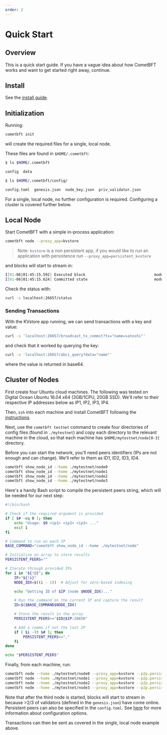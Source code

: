 ```yaml
---
order: 2
---
```


# Quick Start

## Overview

This is a quick start guide. If you have a vague idea about how CometBFT
works and want to get started right away, continue.

## Install

See the [install guide](install.md).

## Initialization

Running:

```sh
cometbft init
```

will create the required files for a single, local node.

These files are found in `$HOME/.cometbft`:

```sh
$ ls $HOME/.cometbft

config  data

$ ls $HOME/.cometbft/config/

config.toml  genesis.json  node_key.json  priv_validator.json
```

For a single, local node, no further configuration is required.
Configuring a cluster is covered further below.

## Local Node

Start CometBFT with a simple in-process application:

```sh
cometbft node --proxy_app=kvstore
```

> Note: `kvstore` is a non persistent app, if you would like to run an application with persistence run `--proxy_app=persistent_kvstore`

and blocks will start to stream in:

```sh
I[01-06|01:45:15.592] Executed block                               module=state height=1 validTxs=0 invalidTxs=0
I[01-06|01:45:15.624] Committed state                              module=state height=1 txs=0 appHash=
```

Check the status with:

```sh
curl -s localhost:26657/status
```

### Sending Transactions

With the KVstore app running, we can send transactions with a key and value:

```sh
curl -s 'localhost:26657/broadcast_tx_commit?tx="name=satoshi"'
```

and check that it worked by querying the key:

```sh
curl -s 'localhost:26657/abci_query?data="name"'
```

where the value is returned in base64.

## Cluster of Nodes

First create four Ubuntu cloud machines. The following was tested on Digital
Ocean Ubuntu 16.04 x64 (3GB/1CPU, 20GB SSD). We'll refer to their respective IP
addresses below as IP1, IP2, IP3, IP4.

Then, `ssh` into each machine and install CometBFT following the [instructions](install.md).

Next, use the `cometbft testnet` command to create four directories of config files (found in `./mytestnet`) and copy each directory to the relevant machine in the cloud, so that each machine has `$HOME/mytestnet/node[0-3]` directory.

Before you can start the network, you'll need peers identifiers (IPs are not enough and can change). We'll refer to them as ID1, ID2, ID3, ID4.

```sh
cometbft show_node_id --home ./mytestnet/node0
cometbft show_node_id --home ./mytestnet/node1
cometbft show_node_id --home ./mytestnet/node2
cometbft show_node_id --home ./mytestnet/node3
```

Here's a handy Bash script to compile the persistent peers string, which will
be needed for our next step:

```bash
#!/bin/bash

# Check if the required argument is provided
if [ $# -eq 0 ]; then
    echo "Usage: $0 <ip1> <ip2> <ip3> ..."
    exit 1
fi

# Command to run on each IP
BASE_COMMAND="cometbft show_node_id --home ./mytestnet/node"

# Initialize an array to store results
PERSISTENT_PEERS=""

# Iterate through provided IPs
for i in "${!@}"; do
    IP="${!i}"
    NODE_IDX=$((i - 1))  # Adjust for zero-based indexing

    echo "Getting ID of $IP (node $NODE_IDX)..."

    # Run the command on the current IP and capture the result
    ID=$($BASE_COMMAND$NODE_IDX)

    # Store the result in the array
    PERSISTENT_PEERS+="$ID@$IP:26656"

    # Add a comma if not the last IP
    if [ $i -lt $# ]; then
        PERSISTENT_PEERS+=","
    fi
done

echo "$PERSISTENT_PEERS"
```

Finally, from each machine, run:

```sh
cometbft node --home ./mytestnet/node0 --proxy_app=kvstore --p2p.persistent_peers="ID1@IP1:26656,ID2@IP2:26656,ID3@IP3:26656,ID4@IP4:26656"
cometbft node --home ./mytestnet/node1 --proxy_app=kvstore --p2p.persistent_peers="ID1@IP1:26656,ID2@IP2:26656,ID3@IP3:26656,ID4@IP4:26656"
cometbft node --home ./mytestnet/node2 --proxy_app=kvstore --p2p.persistent_peers="ID1@IP1:26656,ID2@IP2:26656,ID3@IP3:26656,ID4@IP4:26656"
cometbft node --home ./mytestnet/node3 --proxy_app=kvstore --p2p.persistent_peers="ID1@IP1:26656,ID2@IP2:26656,ID3@IP3:26656,ID4@IP4:26656"
```

Note that after the third node is started, blocks will start to stream in
because >2/3 of validators (defined in the `genesis.json`) have come online.
Persistent peers can also be specified in the `config.toml`. See [here](../explanation/core/configuration.md) for more information about configuration options.

Transactions can then be sent as covered in the single, local node example above.
